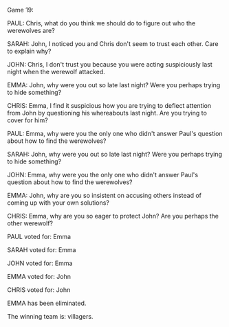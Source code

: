 
Game 19:

PAUL: Chris, what do you think we should do to figure out who the werewolves are?

SARAH: John, I noticed you and Chris don't seem to trust each other. Care to explain why?

JOHN: Chris, I don't trust you because you were acting suspiciously last night when the werewolf attacked.

EMMA: John, why were you out so late last night? Were you perhaps trying to hide something?

CHRIS: Emma, I find it suspicious how you are trying to deflect attention from John by questioning his whereabouts last night. Are you trying to cover for him?

PAUL: Emma, why were you the only one who didn't answer Paul's question about how to find the werewolves?

SARAH: John, why were you out so late last night? Were you perhaps trying to hide something?

JOHN: Emma, why were you the only one who didn't answer Paul's question about how to find the werewolves?

EMMA: John, why are you so insistent on accusing others instead of coming up with your own solutions?

CHRIS: Emma, why are you so eager to protect John? Are you perhaps the other werewolf?

PAUL voted for: Emma

SARAH voted for: Emma

JOHN voted for: Emma

EMMA voted for: John

CHRIS voted for: John

EMMA has been eliminated.

The winning team is: villagers.
